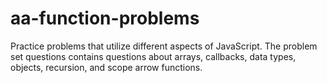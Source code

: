 # aa-function-problems

Practice problems that utilize different aspects of JavaScript.
The problem set questions contains questions about arrays, callbacks,
data types, objects, recursion, and scope arrow functions.